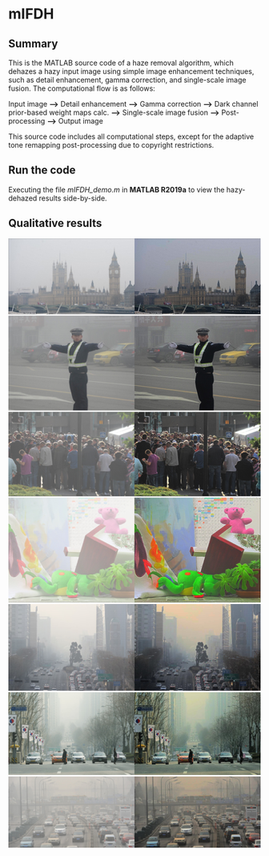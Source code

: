 # mIFDH

## Summary
This is the MATLAB source code of a haze removal algorithm, which dehazes a hazy input image using simple image enhancement techniques, such as detail enhancement, gamma correction, and single-scale image fusion. The computational flow is as follows:

Input image **-->** Detail enhancement **-->** Gamma correction **-->** Dark channel prior-based weight maps calc. **-->** Single-scale image fusion **-->** Post-processing **-->** Output image

This source code includes all computational steps, except for the adaptive tone remapping post-processing due to copyright restrictions.

## Run the code
Executing the file *mIFDH_demo.m* in **MATLAB R2019a** to view the hazy-dehazed results side-by-side.

## Qualitative results
![First](/results/more_results_1.jpg)
![Second](/results/more_results_2.jpg)
![Third](/results/more_results_3.jpg)
![Fourth](/results/more_results_4.jpg)
![Fifth](/results/more_results_5.jpg)
![Sixth](/results/more_results_6.jpg)
![Seventh](/results/more_results_7.jpg)
